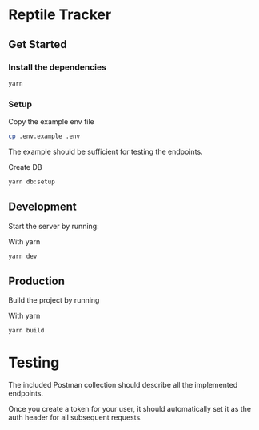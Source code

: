 # Reptile Tracker

## Get Started
### Install the dependencies

```bash
yarn
```

### Setup

Copy the example env file
```bash
cp .env.example .env
```
The example should be sufficient for testing the endpoints.

Create DB
```bash
yarn db:setup
```

## Development
Start the server by running:

With yarn
```bash
yarn dev
```

## Production
Build the project by running

With yarn
```bash
yarn build
```

# Testing
The included Postman collection should 
describe all the implemented endpoints.

Once you create a token for your user, it should automatically 
set it as the auth header for all subsequent requests.
